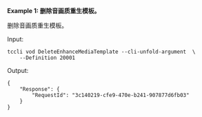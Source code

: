 **Example 1: 删除音画质重生模板。**

删除音画质重生模板。

Input: 

```
tccli vod DeleteEnhanceMediaTemplate --cli-unfold-argument  \
    --Definition 20001
```

Output: 
```
{
    "Response": {
        "RequestId": "3c140219-cfe9-470e-b241-907877d6fb03"
    }
}
```


